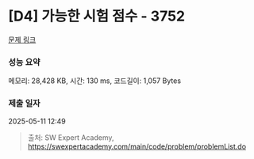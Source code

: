 # [D4] 가능한 시험 점수 - 3752 

[문제 링크](https://swexpertacademy.com/main/code/problem/problemDetail.do?contestProbId=AWHPkqBqAEsDFAUn) 

### 성능 요약

메모리: 28,428 KB, 시간: 130 ms, 코드길이: 1,057 Bytes

### 제출 일자

2025-05-11 12:49



> 출처: SW Expert Academy, https://swexpertacademy.com/main/code/problem/problemList.do